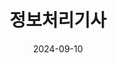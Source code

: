---
title: 정보처리기사
summary: 2024년 9월
date: 2024-09-10
type: docs
math: false

url_pdf: certifications/Engineer_Information_Processing.pdf
---